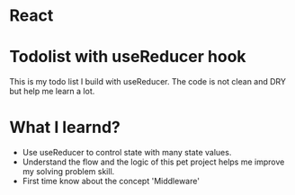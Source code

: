 # React

# Todolist with useReducer hook

This is my todo list I build with useReducer.
The code is not clean and DRY but help me learn a lot.

# What I learnd?

- Use useReducer to control state with many state values.
- Understand the flow and the logic of this pet project helps me improve my solving problem skill.
- First time know about the concept 'Middleware'
